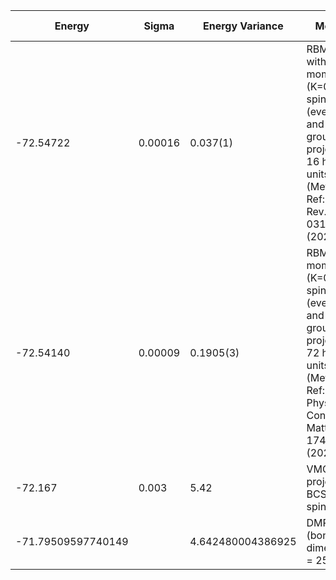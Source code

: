 |       Energy          |  Sigma          | Energy Variance  |  Method                                                          | Data repository                     |
| ----------------------| ----------------| -----------------|------------------------------------------------------------------|------------------------------------ |
|  -72.54722   |   0.00016     |    0.037(1)    |  RBM+PP with momentum (K=0), spin-parity (even S), and point-group (A1) projections, 16 hidden units (Method Ref: Phys. Rev. X 11, 031034 (2021))  |    |
|  -72.54140   |   0.00009     |   0.1905(3)    |  RBM with momentum (K=0), spin-parity (even S), and point-group (A1) projections, 72 hidden units (Method Ref: J. Phys.: Condens. Matter 33, 174003 (2021))  |    |
|    -72.167            |   0.003         |  5.42           |  VMC with projected BCS (Z2 spin liquid)	                                   |                                     |
| -71.79509597740149    |                 | 4.642480004386925 | DMRG (bond dimension = 256)                                     |                                     |

